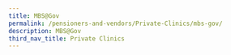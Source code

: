 ```yaml
---
title: MBS@Gov
permalink: /pensioners-and-vendors/Private-Clinics/mbs-gov/
description: MBS@Gov
third_nav_title: Private Clinics
---
```

